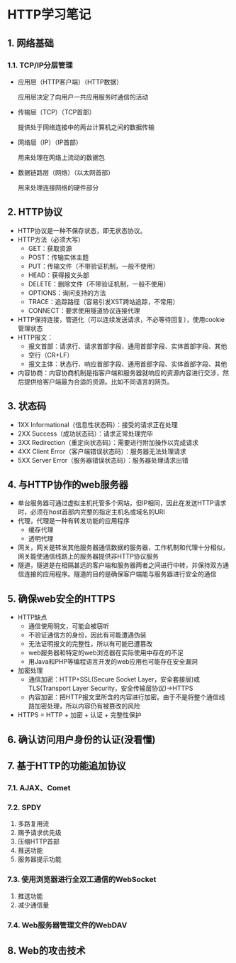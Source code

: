 # HTTP学习笔记

## 1. 网络基础

### 1.1. TCP/IP分层管理

- 应用层（HTTP客户端）（HTTP数据）

    应用层决定了向用户一共应用服务时通信的活动

- 传输层（TCP）（TCP首部）

    提供处于网络连接中的两台计算机之间的数据传输

- 网络层（IP）（IP首部）

    用来处理在网络上流动的数据包

- 数据链路层（网络）（以太网首部）

    用来处理连接网络的硬件部分

## 2. HTTP协议

- HTTP协议是一种不保存状态，即无状态协议。
- HTTP方法（必须大写）
  - GET：获取资源
  - POST：传输实体主题
  - PUT：传输文件（不带验证机制，一般不使用）
  - HEAD：获得报文头部
  - DELETE：删除文件（不带验证机制，一般不使用）
  - OPTIONS：询问支持的方法
  - TRACE：追踪路径（容易引发XST跨站追踪，不常用）
  - CONNECT：要求使用隧道协议连接代理
- HTTP保持连接，管道化（可以连续发送请求，不必等待回复），使用cookie管理状态
- HTTP报文：
  - 报文首部：请求行、请求首部字段、通用首部字段、实体首部字段、其他
  - 空行（CR+LF）
  - 报文主体：状态行、响应首部字段、通用首部字段、实体首部字段、其他
- 内容协商：内容协商机制是指客户端和服务器就响应的资源内容进行交涉，然后提供给客户端最为合适的资源。比如不同语言的网页。

## 3. 状态码

- 1XX Informational（信息性状态码）：接受的请求正在处理
- 2XX Success（成功状态码）：请求正常处理完毕
- 3XX Redirection（重定向状态码）：需要进行附加操作以完成请求
- 4XX Client Error（客户端错误状态码）：服务器无法处理请求
- 5XX Server Error（服务器错误状态码）：服务器处理请求出错

## 4. 与HTTP协作的web服务器

- 单台服务器可通过虚拟主机托管多个网站，但IP相同，因此在发送HTTP请求时，必须在host首部内完整的指定主机名或域名的URI
- 代理，代理是一种有转发功能的应用程序
  - 缓存代理
  - 透明代理
- 网关，网关是转发其他服务器通信数据的服务器，工作机制和代理十分相似，网关能使通信线路上的服务器提供非HTTP协议服务
- 隧道，隧道是在相隔甚远的客户端和服务器两者之间进行中转，并保持双方通信连接的应用程序。隧道的目的是确保客户端能与服务器进行安全的通信

## 5. 确保web安全的HTTPS

- HTTP缺点
  - 通信使用明文，可能会被窃听
  - 不验证通信方的身份，因此有可能遭遇伪装
  - 无法证明报文的完整性，所以有可能已遭篡改
  - web服务器和特定的web浏览器在实际使用中存在的不足
  - 用Java和PHP等编程语言开发的web应用也可能存在安全漏洞
- 加密处理
  - 通信加密：HTTP+SSL(Secure Socket Layer，安全套接层)或TLS(Transport Layer Security，安全传输层协议)->HTTPS
  - 内容加密：把HTTP报文里所含的内容进行加密。由于不是将整个通信线路加密处理，所以内容仍有被篡改的风险
- HTTPS = HTTP + 加密 + 认证 + 完整性保护

## 6. 确认访问用户身份的认证(没看懂)

## 7. 基于HTTP的功能追加协议

### 7.1. AJAX、Comet

### 7.2. SPDY

1. 多路复用流
2. 赐予请求优先级
3. 压缩HTTP首部
4. 推送功能
5. 服务器提示功能

### 7.3. 使用浏览器进行全双工通信的WebSocket

1. 推送功能
2. 减少通信量

### 7.4. Web服务器管理文件的WebDAV

## 8. Web的攻击技术
